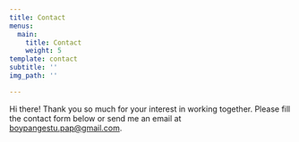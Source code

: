 ```yaml
---
title: Contact
menus:
  main:
    title: Contact
    weight: 5
template: contact
subtitle: ''
img_path: ''

---
```

Hi there! Thank you so much for your interest in working together. Please fill the contact form below or send me an email at [boypangestu.pap@gmail.com](mailto:boypangestu.pap@gmail.com).